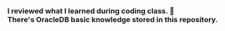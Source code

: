 ### I reviewed what I learned during coding class. 🧐<br>There's OracleDB basic knowledge stored in this repository.
